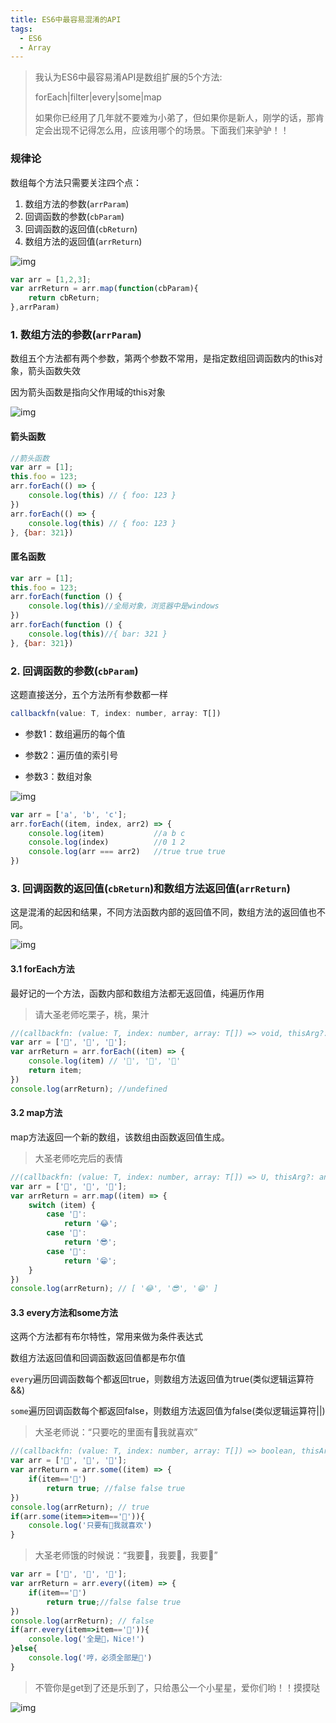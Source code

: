 ```yaml
---
title: ES6中最容易混淆的API
tags:
  - ES6
  - Array
---
```


> 我认为ES6中最容易淆API是数组扩展的5个方法:
>
> forEach|filter|every|some|map
>
> 如果你已经用了几年就不要难为小弟了，但如果你是新人，刚学的话，那肯定会出现不记得怎么用，应该用哪个的场景。下面我们来驴驴！！

### 规律论

数组每个方法只需要关注四个点：

1. 数组方法的参数(`arrParam`)
2. 回调函数的参数(`cbParam`)
3. 回调函数的返回值(`cbReturn`)
4. 数组方法的返回值(`arrReturn`)

![img](2020-9-15-es6-array.assets/for-example.png)

```javascript
var arr = [1,2,3];
var arrReturn = arr.map(function(cbParam){
    return cbReturn;
},arrParam)
```

### 1. 数组方法的参数(`arrParam`)

数组五个方法都有两个参数，第两个参数不常用，是指定数组回调函数内的this对象，箭头函数失效

因为箭头函数是指向父作用域的this对象

![img](2020-9-15-es6-array.assets/for-example.png)

#### 箭头函数

```javascript
//箭头函数
var arr = [1];
this.foo = 123;
arr.forEach(() => {
    console.log(this) // { foo: 123 }
})
arr.forEach(() => {
    console.log(this) // { foo: 123 }
}, {bar: 321})
```

#### 匿名函数

```javascript
var arr = [1];
this.foo = 123;
arr.forEach(function () {
    console.log(this)//全局对象，浏览器中是windows
})
arr.forEach(function () {
    console.log(this)//{ bar: 321 }
}, {bar: 321})
```

### 2. 回调函数的参数(`cbParam`)

这题直接送分，五个方法所有参数都一样

```javascript
callbackfn(value: T, index: number, array: T[])
```

- 参数1：数组遍历的每个值

- 参数2：遍历值的索引号

- 参数3：数组对象

![img](2020-9-15-es6-array.assets/for-example.png)

```javascript
var arr = ['a', 'b', 'c'];
arr.forEach((item, index, arr2) => {
    console.log(item)           //a b c
    console.log(index)          //0 1 2
    console.log(arr === arr2)   //true true true
})
```

### 3. 回调函数的返回值(`cbReturn`)和数组方法返回值(`arrReturn`)

这是混淆的起因和结果，不同方法函数内部的返回值不同，数组方法的返回值也不同。

![img](2020-9-15-es6-array.assets/for-example.png)

#### 3.1 forEach方法

最好记的一个方法，函数内部和数组方法都无返回值，纯遍历作用

> 请大圣老师吃栗子，桃，果汁

```javascript
//(callbackfn: (value: T, index: number, array: T[]) => void, thisArg?: any): void;
var arr = ['🌰', '🍹', '🍑'];
var arrReturn = arr.forEach((item) => {
    console.log(item) // '🌰', '🍹', '🍑'
    return item;
})
console.log(arrReturn); //undefined
```



#### 3.2 map方法

map方法返回一个新的数组，该数组由函数返回值生成。

> 大圣老师吃完后的表情

```javascript
//(callbackfn: (value: T, index: number, array: T[]) => U, thisArg?: any): U[]
var arr = ['🌰', '🍹', '🍑'];
var arrReturn = arr.map((item) => {
    switch (item) {
        case '🌰':
            return '😂';
        case '🍹':
            return '😎';
        case '🍑':
            return '😁';
    }
})
console.log(arrReturn); // [ '😂', '😎', '😁' ]
```



#### 3.3 every方法和some方法

这两个方法都有布尔特性，常用来做为条件表达式

数组方法返回值和回调函数返回值都是布尔值

`every`遍历回调函数每个都返回true，则数组方法返回值为true(类似逻辑运算符&&)

`some`遍历回调函数每个都返回false，则数组方法返回值为false(类似逻辑运算符||)

> 大圣老师说：“只要吃的里面有🍑我就喜欢”

```javascript
//(callbackfn: (value: T, index: number, array: T[]) => boolean, thisArg?: any): boolean;
var arr = ['🌰', '🍹', '🍑'];
var arrReturn = arr.some((item) => {
    if(item=='🍑')
        return true; //false false true
})
console.log(arrReturn); // true
if(arr.some(item=>item=='🍑')){
    console.log('只要有🍑我就喜欢')
}
```

> 大圣老师饿的时候说：“我要🍑，我要🍑，我要🍑”

```javascript
var arr = ['🌰', '🍹', '🍑'];
var arrReturn = arr.every((item) => {
    if(item=='🍑')
        return true;//false false true
})
console.log(arrReturn); // false
if(arr.every(item=>item=='🍑')){
    console.log('全是🍑，Nice!')
}else{
    console.log('哼，必须全部是🍑')
}
```



> 不管你是get到了还是乐到了，只给愚公一个小星星，爱你们哟！！摸摸哒

![img](2020-9-15-es6-array.assets/calcyu.jpg)